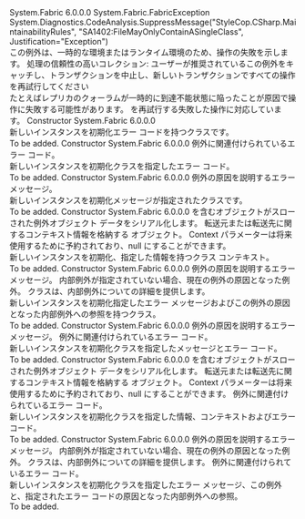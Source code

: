 <Type Name="FabricTransientException" FullName="System.Fabric.FabricTransientException">
  <TypeSignature Language="C#" Value="public class FabricTransientException : System.Fabric.FabricException" />
  <TypeSignature Language="ILAsm" Value=".class public auto ansi serializable beforefieldinit FabricTransientException extends System.Fabric.FabricException" />
  <TypeSignature Language="DocId" Value="T:System.Fabric.FabricTransientException" />
  <TypeSignature Language="VB.NET" Value="Public Class FabricTransientException&#xA;Inherits FabricException" />
  <TypeSignature Language="F#" Value="type FabricTransientException = class&#xA;    inherit FabricException" />
  <AssemblyInfo>
    <AssemblyName>System.Fabric</AssemblyName>
    <AssemblyVersion>6.0.0.0</AssemblyVersion>
  </AssemblyInfo>
  <Base>
    <BaseTypeName>System.Fabric.FabricException</BaseTypeName>
  </Base>
  <Interfaces />
  <Attributes>
    <Attribute>
      <AttributeName>System.Diagnostics.CodeAnalysis.SuppressMessage("StyleCop.CSharp.MaintainabilityRules", "SA1402:FileMayOnlyContainASingleClass", Justification="Exception")</AttributeName>
    </Attribute>
  </Attributes>
  <Docs>
    <summary>
      <para>この例外は、一時的な環境またはランタイム環境のため、操作の失敗を示します。</para>
      <para>処理<see cref="T:System.Fabric.FabricTransientException" />の<see href="https://docs.microsoft.com/azure/service-fabric/service-fabric-reliable-services-reliable-collections">信頼性の高いコレクション</see>: ユーザーが推奨されているこの例外をキャッチし、トランザクションを中止し、新しいトランザクションですべての操作を再試行してください
                </para>
    </summary>
    <remarks>
      <para>たとえばレプリカのクォーラムが一時的に到達不能状態に陥ったことが原因で操作に失敗する可能性があります。 <see cref="T:System.Fabric.FabricTransientException" />を再試行する失敗した操作に対応しています。</para>
    </remarks>
  </Docs>
  <Members>
    <Member MemberName=".ctor">
      <MemberSignature Language="C#" Value="public FabricTransientException ();" />
      <MemberSignature Language="ILAsm" Value=".method public hidebysig specialname rtspecialname instance void .ctor() cil managed" />
      <MemberSignature Language="DocId" Value="M:System.Fabric.FabricTransientException.#ctor" />
      <MemberSignature Language="VB.NET" Value="Public Sub New ()" />
      <MemberType>Constructor</MemberType>
      <AssemblyInfo>
        <AssemblyName>System.Fabric</AssemblyName>
        <AssemblyVersion>6.0.0.0</AssemblyVersion>
      </AssemblyInfo>
      <Parameters />
      <Docs>
        <summary>
          <para>新しいインスタンスを初期化<see cref="T:System.Fabric.FabricTransientException" />エラー コードを持つクラス<see cref="F:System.Fabric.FabricErrorCode.Unknown" />です。</para>
        </summary>
        <remarks>To be added.</remarks>
      </Docs>
    </Member>
    <Member MemberName=".ctor">
      <MemberSignature Language="C#" Value="public FabricTransientException (System.Fabric.FabricErrorCode errorCode);" />
      <MemberSignature Language="ILAsm" Value=".method public hidebysig specialname rtspecialname instance void .ctor(valuetype System.Fabric.FabricErrorCode errorCode) cil managed" />
      <MemberSignature Language="DocId" Value="M:System.Fabric.FabricTransientException.#ctor(System.Fabric.FabricErrorCode)" />
      <MemberSignature Language="VB.NET" Value="Public Sub New (errorCode As FabricErrorCode)" />
      <MemberSignature Language="F#" Value="new System.Fabric.FabricTransientException : System.Fabric.FabricErrorCode -&gt; System.Fabric.FabricTransientException" Usage="new System.Fabric.FabricTransientException errorCode" />
      <MemberType>Constructor</MemberType>
      <AssemblyInfo>
        <AssemblyName>System.Fabric</AssemblyName>
        <AssemblyVersion>6.0.0.0</AssemblyVersion>
      </AssemblyInfo>
      <Parameters>
        <Parameter Name="errorCode" Type="System.Fabric.FabricErrorCode" />
      </Parameters>
      <Docs>
        <param name="errorCode">
          <para>例外に関連付けられているエラー コード。</para>
        </param>
        <summary>
          <para>新しいインスタンスを初期化<see cref="T:System.Fabric.FabricTransientException" />クラスを指定したエラー コード。</para>
        </summary>
        <remarks>To be added.</remarks>
      </Docs>
    </Member>
    <Member MemberName=".ctor">
      <MemberSignature Language="C#" Value="public FabricTransientException (string message);" />
      <MemberSignature Language="ILAsm" Value=".method public hidebysig specialname rtspecialname instance void .ctor(string message) cil managed" />
      <MemberSignature Language="DocId" Value="M:System.Fabric.FabricTransientException.#ctor(System.String)" />
      <MemberSignature Language="VB.NET" Value="Public Sub New (message As String)" />
      <MemberSignature Language="F#" Value="new System.Fabric.FabricTransientException : string -&gt; System.Fabric.FabricTransientException" Usage="new System.Fabric.FabricTransientException message" />
      <MemberType>Constructor</MemberType>
      <AssemblyInfo>
        <AssemblyName>System.Fabric</AssemblyName>
        <AssemblyVersion>6.0.0.0</AssemblyVersion>
      </AssemblyInfo>
      <Parameters>
        <Parameter Name="message" Type="System.String" />
      </Parameters>
      <Docs>
        <param name="message">
          <para>例外の原因を説明するエラー メッセージ。</para>
        </param>
        <summary>
          <para>新しいインスタンスを初期化<see cref="T:System.Fabric.FabricTransientException" />メッセージが指定されたクラスです。</para>
        </summary>
        <remarks>To be added.</remarks>
      </Docs>
    </Member>
    <Member MemberName=".ctor">
      <MemberSignature Language="C#" Value="protected FabricTransientException (System.Runtime.Serialization.SerializationInfo info, System.Runtime.Serialization.StreamingContext context);" />
      <MemberSignature Language="ILAsm" Value=".method familyhidebysig specialname rtspecialname instance void .ctor(class System.Runtime.Serialization.SerializationInfo info, valuetype System.Runtime.Serialization.StreamingContext context) cil managed" />
      <MemberSignature Language="DocId" Value="M:System.Fabric.FabricTransientException.#ctor(System.Runtime.Serialization.SerializationInfo,System.Runtime.Serialization.StreamingContext)" />
      <MemberSignature Language="VB.NET" Value="Protected Sub New (info As SerializationInfo, context As StreamingContext)" />
      <MemberSignature Language="F#" Value="new System.Fabric.FabricTransientException : System.Runtime.Serialization.SerializationInfo * System.Runtime.Serialization.StreamingContext -&gt; System.Fabric.FabricTransientException" Usage="new System.Fabric.FabricTransientException (info, context)" />
      <MemberType>Constructor</MemberType>
      <AssemblyInfo>
        <AssemblyName>System.Fabric</AssemblyName>
        <AssemblyVersion>6.0.0.0</AssemblyVersion>
      </AssemblyInfo>
      <Parameters>
        <Parameter Name="info" Type="System.Runtime.Serialization.SerializationInfo" />
        <Parameter Name="context" Type="System.Runtime.Serialization.StreamingContext" />
      </Parameters>
      <Docs>
        <param name="info">
          <para><see cref="T:System.Runtime.Serialization.SerializationInfo" />を含むオブジェクトがスローされた例外オブジェクト データをシリアル化します。</para>
        </param>
        <param name="context">
          <para>転送元または転送先に関するコンテキスト情報を格納する <see cref="T:System.Runtime.Serialization.StreamingContext" /> オブジェクト。 Context パラメーターは将来使用するために予約されており、null にすることができます。</para>
        </param>
        <summary>
          <para>新しいインスタンスを初期化<see cref="T:System.Fabric.FabricTransientException" />、指定した情報を持つクラス コンテキスト。</para>
        </summary>
        <remarks>To be added.</remarks>
      </Docs>
    </Member>
    <Member MemberName=".ctor">
      <MemberSignature Language="C#" Value="public FabricTransientException (string message, Exception inner);" />
      <MemberSignature Language="ILAsm" Value=".method public hidebysig specialname rtspecialname instance void .ctor(string message, class System.Exception inner) cil managed" />
      <MemberSignature Language="DocId" Value="M:System.Fabric.FabricTransientException.#ctor(System.String,System.Exception)" />
      <MemberSignature Language="VB.NET" Value="Public Sub New (message As String, inner As Exception)" />
      <MemberSignature Language="F#" Value="new System.Fabric.FabricTransientException : string * Exception -&gt; System.Fabric.FabricTransientException" Usage="new System.Fabric.FabricTransientException (message, inner)" />
      <MemberType>Constructor</MemberType>
      <AssemblyInfo>
        <AssemblyName>System.Fabric</AssemblyName>
        <AssemblyVersion>6.0.0.0</AssemblyVersion>
      </AssemblyInfo>
      <Parameters>
        <Parameter Name="message" Type="System.String" />
        <Parameter Name="inner" Type="System.Exception" />
      </Parameters>
      <Docs>
        <param name="message">
          <para>例外の原因を説明するエラー メッセージ。</para>
        </param>
        <param name="inner">
          <para>内部例外が指定されていない場合、現在の例外の原因となった例外。 <see cref="T:System.Exception" />クラスは、内部例外についての詳細を提供します。</para>
        </param>
        <summary>
          <para>
            新しいインスタンスを初期化<see cref="T:System.Fabric.FabricTransientException" />指定したエラー メッセージおよびこの例外の原因となった内部例外への参照を持つクラス。
            </para>
        </summary>
        <remarks>To be added.</remarks>
      </Docs>
    </Member>
    <Member MemberName=".ctor">
      <MemberSignature Language="C#" Value="public FabricTransientException (string message, System.Fabric.FabricErrorCode errorCode);" />
      <MemberSignature Language="ILAsm" Value=".method public hidebysig specialname rtspecialname instance void .ctor(string message, valuetype System.Fabric.FabricErrorCode errorCode) cil managed" />
      <MemberSignature Language="DocId" Value="M:System.Fabric.FabricTransientException.#ctor(System.String,System.Fabric.FabricErrorCode)" />
      <MemberSignature Language="VB.NET" Value="Public Sub New (message As String, errorCode As FabricErrorCode)" />
      <MemberSignature Language="F#" Value="new System.Fabric.FabricTransientException : string * System.Fabric.FabricErrorCode -&gt; System.Fabric.FabricTransientException" Usage="new System.Fabric.FabricTransientException (message, errorCode)" />
      <MemberType>Constructor</MemberType>
      <AssemblyInfo>
        <AssemblyName>System.Fabric</AssemblyName>
        <AssemblyVersion>6.0.0.0</AssemblyVersion>
      </AssemblyInfo>
      <Parameters>
        <Parameter Name="message" Type="System.String" />
        <Parameter Name="errorCode" Type="System.Fabric.FabricErrorCode" />
      </Parameters>
      <Docs>
        <param name="message">
          <para>例外の原因を説明するエラー メッセージ。</para>
        </param>
        <param name="errorCode">
          <para>例外に関連付けられているエラー コード。</para>
        </param>
        <summary>
          <para>新しいインスタンスを初期化<see cref="T:System.Fabric.FabricTransientException" />クラスを指定したメッセージとエラー コード。</para>
        </summary>
        <remarks>To be added.</remarks>
      </Docs>
    </Member>
    <Member MemberName=".ctor">
      <MemberSignature Language="C#" Value="protected FabricTransientException (System.Runtime.Serialization.SerializationInfo info, System.Runtime.Serialization.StreamingContext context, System.Fabric.FabricErrorCode errorCode);" />
      <MemberSignature Language="ILAsm" Value=".method familyhidebysig specialname rtspecialname instance void .ctor(class System.Runtime.Serialization.SerializationInfo info, valuetype System.Runtime.Serialization.StreamingContext context, valuetype System.Fabric.FabricErrorCode errorCode) cil managed" />
      <MemberSignature Language="DocId" Value="M:System.Fabric.FabricTransientException.#ctor(System.Runtime.Serialization.SerializationInfo,System.Runtime.Serialization.StreamingContext,System.Fabric.FabricErrorCode)" />
      <MemberSignature Language="VB.NET" Value="Protected Sub New (info As SerializationInfo, context As StreamingContext, errorCode As FabricErrorCode)" />
      <MemberSignature Language="F#" Value="new System.Fabric.FabricTransientException : System.Runtime.Serialization.SerializationInfo * System.Runtime.Serialization.StreamingContext * System.Fabric.FabricErrorCode -&gt; System.Fabric.FabricTransientException" Usage="new System.Fabric.FabricTransientException (info, context, errorCode)" />
      <MemberType>Constructor</MemberType>
      <AssemblyInfo>
        <AssemblyName>System.Fabric</AssemblyName>
        <AssemblyVersion>6.0.0.0</AssemblyVersion>
      </AssemblyInfo>
      <Parameters>
        <Parameter Name="info" Type="System.Runtime.Serialization.SerializationInfo" />
        <Parameter Name="context" Type="System.Runtime.Serialization.StreamingContext" />
        <Parameter Name="errorCode" Type="System.Fabric.FabricErrorCode" />
      </Parameters>
      <Docs>
        <param name="info">
          <para><see cref="T:System.Runtime.Serialization.SerializationInfo" />を含むオブジェクトがスローされた例外オブジェクト データをシリアル化します。</para>
        </param>
        <param name="context">
          <para>転送元または転送先に関するコンテキスト情報を格納する <see cref="T:System.Runtime.Serialization.StreamingContext" /> オブジェクト。 Context パラメーターは将来使用するために予約されており、null にすることができます。</para>
        </param>
        <param name="errorCode">
          <para>例外に関連付けられているエラー コード。</para>
        </param>
        <summary>
          <para>新しいインスタンスを初期化<see cref="T:System.Fabric.FabricTransientException" />クラスを指定した情報、コンテキストおよびエラー コード。</para>
        </summary>
        <remarks>To be added.</remarks>
      </Docs>
    </Member>
    <Member MemberName=".ctor">
      <MemberSignature Language="C#" Value="public FabricTransientException (string message, Exception inner, System.Fabric.FabricErrorCode errorCode);" />
      <MemberSignature Language="ILAsm" Value=".method public hidebysig specialname rtspecialname instance void .ctor(string message, class System.Exception inner, valuetype System.Fabric.FabricErrorCode errorCode) cil managed" />
      <MemberSignature Language="DocId" Value="M:System.Fabric.FabricTransientException.#ctor(System.String,System.Exception,System.Fabric.FabricErrorCode)" />
      <MemberSignature Language="VB.NET" Value="Public Sub New (message As String, inner As Exception, errorCode As FabricErrorCode)" />
      <MemberSignature Language="F#" Value="new System.Fabric.FabricTransientException : string * Exception * System.Fabric.FabricErrorCode -&gt; System.Fabric.FabricTransientException" Usage="new System.Fabric.FabricTransientException (message, inner, errorCode)" />
      <MemberType>Constructor</MemberType>
      <AssemblyInfo>
        <AssemblyName>System.Fabric</AssemblyName>
        <AssemblyVersion>6.0.0.0</AssemblyVersion>
      </AssemblyInfo>
      <Parameters>
        <Parameter Name="message" Type="System.String" />
        <Parameter Name="inner" Type="System.Exception" />
        <Parameter Name="errorCode" Type="System.Fabric.FabricErrorCode" />
      </Parameters>
      <Docs>
        <param name="message">
          <para>例外の原因を説明するエラー メッセージ。</para>
        </param>
        <param name="inner">
          <para>内部例外が指定されていない場合、現在の例外の原因となった例外。 <see cref="T:System.Exception" />クラスは、内部例外についての詳細を提供します。</para>
        </param>
        <param name="errorCode">
          <para>例外に関連付けられているエラー コード。</para>
        </param>
        <summary>
          <para>新しいインスタンスを初期化<see cref="T:System.Fabric.FabricTransientException" />クラスを指定したエラー メッセージ、この例外と、指定されたエラー コードの原因となった内部例外への参照。
            </para>
        </summary>
        <remarks>To be added.</remarks>
      </Docs>
    </Member>
  </Members>
</Type>